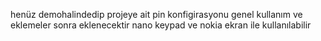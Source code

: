 henüz demohalindedip projeye ait pin konfigirasyonu genel kullanım ve eklemeler sonra eklenecektir nano keypad ve nokia ekran ile kullanılabilir
